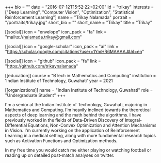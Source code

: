 +++
bio = ""
date = "2016-07-12T15:52:22+02:00"
id = "trikay"
interests = ["Deep Learning", "Computer Vision", "Optimization", "Statistical Reinforcement Learning"]
name = "Trikay Nalamada"
portrait = "/portraits/trikay.jpg"
short_bio = ""
short_name = "Trikay"
title = "Trikay"

[[social]]
    icon = "envelope"
    icon_pack = "fa"
    link = "mailto://nalamada.trikay@gmail.com"

[[social]]
    icon = "google-scholar"
    icon_pack = "ai"
    link = "https://scholar.google.com/citations?user=1YmHR6MAAAAJ&hl=en"

[[social]]
    icon = "github"
    icon_pack = "fa"
    link = "https://github.com/trikaynalamada"

[[education]]
    course = "BTech in Mathematics and Computing"
    institution = 'Indian Institute of Technology, Guwahati'
    year = 2021
    
[[organizations]]
    name = "Indian Institute of Technology, Guwahati"
    role = "Undergraduate Student"
+++

I'm a senior at the Indian Institute of Technology, Guwahati, majoring in Mathematics and Computing. I'm heavily inclined towards the theoretical aspects of deep learning and the math behind the algorithms. I have previously worked in the fields of Data-Driven Discovery of Integral-Differential Equations, Non-Convex Optimization and Attention Mechanisms in Vision. I'm currently working on the application of Reinforcement Learning in a medical setting, along with more fundamental research topics such as Activation Functions and Optimization methods.

In my free time you would catch me either playing or watching football or reading up on detailed post-match analyses on twitter.
